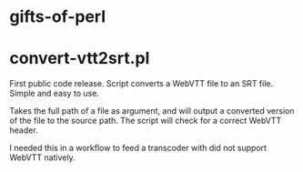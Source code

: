 # gifts-of-perl

# convert-vtt2srt.pl
First public code release. Script converts a WebVTT file to an SRT file.
Simple and easy to use. 

Takes the full path of a file as argument, and will output a converted version
of the file to the source path. The script will check for a correct WebVTT header.

I needed this in a workflow to feed a transcoder with did not support WebVTT natively.
